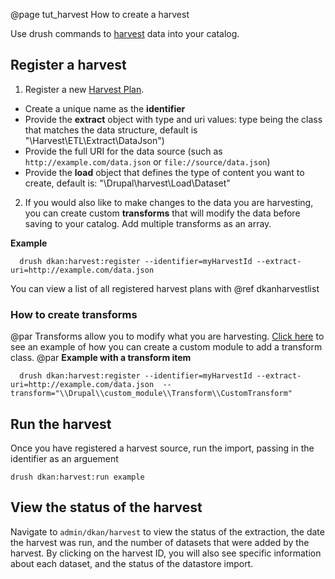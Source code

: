 @page tut_harvest How to create a harvest

Use drush commands to [harvest](glossary.html#term_harvest) data into your catalog.

## Register a harvest

1. Register a new [Harvest Plan](glossary.html#term_harvestplan).
  - Create a unique name as the **identifier**
  - Provide the **extract** object with type and uri values: type being the class that matches the data structure, default is "\\Harvest\\ETL\\Extract\\DataJson")
  - Provide the full URI for the data source (such as `http://example.com/data.json` or `file://source/data.json`)
  - Provide the **load** object that defines the type of content you want to create, default is: "\\Drupal\\harvest\\Load\\Dataset"

2. If you would also like to make changes to the data you are harvesting, you can create custom  **transforms** that will modify the data before saving to your catalog. Add multiple transforms as an array.

  **Example**

      drush dkan:harvest:register --identifier=myHarvestId --extract-uri=http://example.com/data.json

  You can view a list of all registered harvest plans with @ref dkanharvestlist

  ### How to create transforms
  @par
  Transforms allow you to modify what you are harvesting. [Click here](https://github.com/GetDKAN/socrata_harvest) to see an example of how you can create a custom module to add a transform class.
  @par
  **Example with a transform item**

      drush dkan:harvest:register --identifier=myHarvestId --extract-uri=http://example.com/data.json  --transform="\\Drupal\\custom_module\\Transform\\CustomTransform"


## Run the harvest
Once you have registered a harvest source, run the import, passing in the identifier as an arguement

    drush dkan:harvest:run example

## View the status of the harvest
Navigate to `admin/dkan/harvest` to view the status of the extraction, the date the harvest was run, and the number of datasets that were added by the harvest. By clicking on the harvest ID, you will also see specific information about each dataset, and the status of the datastore import.
